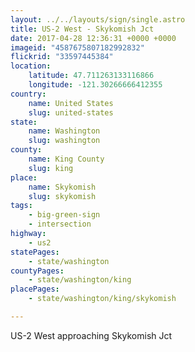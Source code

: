 ```yaml
---
layout: ../../layouts/sign/single.astro
title: US-2 West - Skykomish Jct
date: 2017-04-28 12:36:31 +0000 +0000
imageid: "4587675807182992832"
flickrid: "33597445384"
location:
    latitude: 47.711263133116866
    longitude: -121.30266666412355
country:
    name: United States
    slug: united-states
state:
    name: Washington
    slug: washington
county:
    name: King County
    slug: king
place:
    name: Skykomish
    slug: skykomish
tags:
    - big-green-sign
    - intersection
highway:
    - us2
statePages:
    - state/washington
countyPages:
    - state/washington/king
placePages:
    - state/washington/king/skykomish

---
```

US-2 West approaching Skykomish Jct